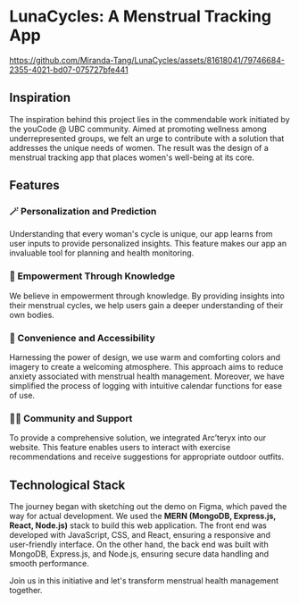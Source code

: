 # LunaCycles: A Menstrual Tracking App


https://github.com/Miranda-Tang/LunaCycles/assets/81618041/79746684-2355-4021-bd07-075727bfe441


## Inspiration

The inspiration behind this project lies in the commendable work initiated by the youCode @ UBC community. Aimed at promoting wellness among underrepresented groups, we felt an urge to contribute with a solution that addresses the unique needs of women. The result was the design of a menstrual tracking app that places women's well-being at its core.

## Features

### 🪄 Personalization and Prediction

Understanding that every woman's cycle is unique, our app learns from user inputs to provide personalized insights. This feature makes our app an invaluable tool for planning and health monitoring.

### 📖 Empowerment Through Knowledge

We believe in empowerment through knowledge. By providing insights into their menstrual cycles, we help users gain a deeper understanding of their own bodies.

### 👀 Convenience and Accessibility

Harnessing the power of design, we use warm and comforting colors and imagery to create a welcoming atmosphere. This approach aims to reduce anxiety associated with menstrual health management. Moreover, we have simplified the process of logging with intuitive calendar functions for ease of use.

### 👯‍♀️ Community and Support

To provide a comprehensive solution, we integrated Arc’teryx into our website. This feature enables users to interact with exercise recommendations and receive suggestions for appropriate outdoor outfits.

## Technological Stack

The journey began with sketching out the demo on Figma, which paved the way for actual development. We used the **MERN (MongoDB, Express.js, React, Node.js)** stack to build this web application. The front end was developed with JavaScript, CSS, and React, ensuring a responsive and user-friendly interface. On the other hand, the back end was built with MongoDB, Express.js, and Node.js, ensuring secure data handling and smooth performance.

Join us in this initiative and let's transform menstrual health management together.
